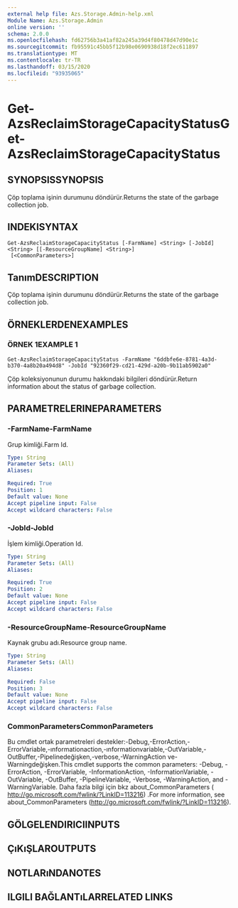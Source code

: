 ```yaml
---
external help file: Azs.Storage.Admin-help.xml
Module Name: Azs.Storage.Admin
online version: ''
schema: 2.0.0
ms.openlocfilehash: fd62756b3a41af82a245a39d4f80478d47d90e1c
ms.sourcegitcommit: fb95591c45bb5f12b98e0690938d18f2ec611897
ms.translationtype: MT
ms.contentlocale: tr-TR
ms.lasthandoff: 03/15/2020
ms.locfileid: "93935065"
---
```

# <span data-ttu-id="72f61-101">Get-AzsReclaimStorageCapacityStatus</span><span class="sxs-lookup"><span data-stu-id="72f61-101">Get-AzsReclaimStorageCapacityStatus</span></span>

## <span data-ttu-id="72f61-102">SYNOPSIS</span><span class="sxs-lookup"><span data-stu-id="72f61-102">SYNOPSIS</span></span>
<span data-ttu-id="72f61-103">Çöp toplama işinin durumunu döndürür.</span><span class="sxs-lookup"><span data-stu-id="72f61-103">Returns the state of the garbage collection job.</span></span>

## <span data-ttu-id="72f61-104">INDEKI</span><span class="sxs-lookup"><span data-stu-id="72f61-104">SYNTAX</span></span>

```
Get-AzsReclaimStorageCapacityStatus [-FarmName] <String> [-JobId] <String> [[-ResourceGroupName] <String>]
 [<CommonParameters>]
```

## <span data-ttu-id="72f61-105">Tanım</span><span class="sxs-lookup"><span data-stu-id="72f61-105">DESCRIPTION</span></span>
<span data-ttu-id="72f61-106">Çöp toplama işinin durumunu döndürür.</span><span class="sxs-lookup"><span data-stu-id="72f61-106">Returns the state of the garbage collection job.</span></span>

## <span data-ttu-id="72f61-107">ÖRNEKLERDEN</span><span class="sxs-lookup"><span data-stu-id="72f61-107">EXAMPLES</span></span>

### <span data-ttu-id="72f61-108">ÖRNEK 1</span><span class="sxs-lookup"><span data-stu-id="72f61-108">EXAMPLE 1</span></span>
```
Get-AzsReclaimStorageCapacityStatus -FarmName "6ddbfe6e-8781-4a3d-b370-4a8b20a494d8" -JobId "92360f29-cd21-429d-a20b-9b11ab5902a0"
```

<span data-ttu-id="72f61-109">Çöp koleksiyonunun durumu hakkındaki bilgileri döndürür.</span><span class="sxs-lookup"><span data-stu-id="72f61-109">Return information about the status of garbage collection.</span></span>

## <span data-ttu-id="72f61-110">PARAMETRELERINE</span><span class="sxs-lookup"><span data-stu-id="72f61-110">PARAMETERS</span></span>

### <span data-ttu-id="72f61-111">-FarmName</span><span class="sxs-lookup"><span data-stu-id="72f61-111">-FarmName</span></span>
<span data-ttu-id="72f61-112">Grup kimliği.</span><span class="sxs-lookup"><span data-stu-id="72f61-112">Farm Id.</span></span>

```yaml
Type: String
Parameter Sets: (All)
Aliases:

Required: True
Position: 1
Default value: None
Accept pipeline input: False
Accept wildcard characters: False
```

### <span data-ttu-id="72f61-113">-JobId</span><span class="sxs-lookup"><span data-stu-id="72f61-113">-JobId</span></span>
<span data-ttu-id="72f61-114">İşlem kimliği.</span><span class="sxs-lookup"><span data-stu-id="72f61-114">Operation Id.</span></span>

```yaml
Type: String
Parameter Sets: (All)
Aliases:

Required: True
Position: 2
Default value: None
Accept pipeline input: False
Accept wildcard characters: False
```

### <span data-ttu-id="72f61-115">-ResourceGroupName</span><span class="sxs-lookup"><span data-stu-id="72f61-115">-ResourceGroupName</span></span>
<span data-ttu-id="72f61-116">Kaynak grubu adı.</span><span class="sxs-lookup"><span data-stu-id="72f61-116">Resource group name.</span></span>

```yaml
Type: String
Parameter Sets: (All)
Aliases:

Required: False
Position: 3
Default value: None
Accept pipeline input: False
Accept wildcard characters: False
```

### <span data-ttu-id="72f61-117">CommonParameters</span><span class="sxs-lookup"><span data-stu-id="72f61-117">CommonParameters</span></span>
<span data-ttu-id="72f61-118">Bu cmdlet ortak parametreleri destekler:-Debug,-ErrorAction,-ErrorVariable,-ınformationaction,-ınformationvariable,-OutVariable,-OutBuffer,-Pipelinedeğişken,-verbose,-WarningAction ve-Warningdeğişken.</span><span class="sxs-lookup"><span data-stu-id="72f61-118">This cmdlet supports the common parameters: -Debug, -ErrorAction, -ErrorVariable, -InformationAction, -InformationVariable, -OutVariable, -OutBuffer, -PipelineVariable, -Verbose, -WarningAction, and -WarningVariable.</span></span> <span data-ttu-id="72f61-119">Daha fazla bilgi için bkz about_CommonParameters ( http://go.microsoft.com/fwlink/?LinkID=113216) .</span><span class="sxs-lookup"><span data-stu-id="72f61-119">For more information, see about_CommonParameters (http://go.microsoft.com/fwlink/?LinkID=113216).</span></span>

## <span data-ttu-id="72f61-120">GÖLGELENDIRICI</span><span class="sxs-lookup"><span data-stu-id="72f61-120">INPUTS</span></span>

## <span data-ttu-id="72f61-121">ÇıKıŞLAR</span><span class="sxs-lookup"><span data-stu-id="72f61-121">OUTPUTS</span></span>

## <span data-ttu-id="72f61-122">NOTLARıNDA</span><span class="sxs-lookup"><span data-stu-id="72f61-122">NOTES</span></span>

## <span data-ttu-id="72f61-123">ILGILI BAĞLANTıLAR</span><span class="sxs-lookup"><span data-stu-id="72f61-123">RELATED LINKS</span></span>
